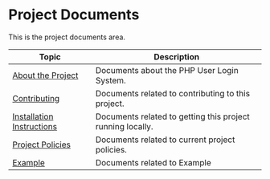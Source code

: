 # Project Documents

This is the project documents area.

| Topic                                                 | Description                                                  |
| ----------------------------------------------------- | ------------------------------------------------------------ |
| [About the Project](#) | Documents about the PHP User Login System. |
| [Contributing](#) | Documents related to contributing to this project. |
| [Installation Instructions](#) | Documents related to getting this project running locally. |
| [Project Policies](pcn_policies/) | Documents related to current project policies. |
| [Example](#) | Documents related to Example |